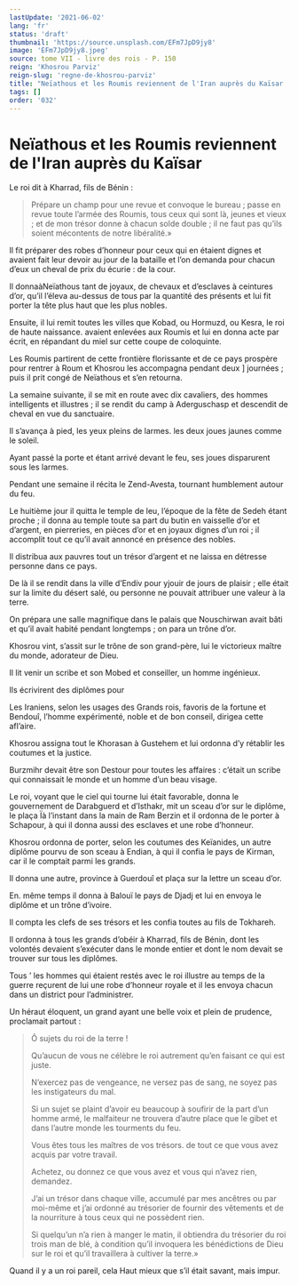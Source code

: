 ```yaml
---
lastUpdate: '2021-06-02'
lang: 'fr'
status: 'draft'
thumbnail: 'https://source.unsplash.com/EFm7JpD9jy8'
image: 'EFm7JpD9jy8.jpeg'
source: tome VII - livre des rois - P. 150
reign: 'Khosrou Parviz'
reign-slug: 'regne-de-khosrou-parviz'
title: "Neïathous et les Roumis reviennent de l'Iran auprès du Kaïsar | Le Livre des Rois | Shâhnâmeh"
tags: []
order: '032'
---
```


# Neïathous et les Roumis reviennent de l'Iran auprès du Kaïsar

Le roi dit à Kharrad, fils de Bénin :

> Prépare un champ pour une revue et convoque le bureau ; passe en revue toute l’armée des Roumis, tous ceux qui sont là, jeunes et vieux ; et de mon trésor donne à chacun solde double ; il ne faut pas qu’ils soient mécontents de notre libéralité.»

Il fit préparer des robes d’honneur pour ceux qui en étaient dignes et avaient fait leur devoir au jour de la bataille et l’on demanda pour chacun d’eux un cheval de prix du écurie : de la cour.

Il donnaàNeïathous tant de joyaux, de chevaux et d’esclaves à ceintures d’or, qu’il l’éleva au-dessus de tous par la quantité des présents et lui fit porter la tête plus haut que les plus nobles.

Ensuite, il lui remit toutes les villes que Kobad, ou Hormuzd, ou Kesra, le roi de haute naissance. avaient enlevées aux Roumis et lui en donna acte par écrit, en répandant du miel sur cette coupe de coloquinte.

Les Roumis partirent de cette frontière florissante et de ce pays prospère pour rentrer à Roum et Khosrou les accompagna pendant deux ] journées ; puis il prit congé de Neïathous et s’en retourna.

La semaine suivante, il se mit en route avec dix cavaliers, des hommes intelligents et illustres ; il se rendit du camp à Aderguschasp et descendit de cheval en vue du sanctuaire.

Il s’avança à pied, les yeux pleins de larmes. les deux joues jaunes comme le soleil.

Ayant passé la porte et étant arrivé devant le feu, ses joues disparurent sous les larmes.

Pendant une semaine il récita le Zend-Avesta, tournant humblement autour du feu.

Le huitième jour il quitta le temple de leu, l’époque de la fête de Sedeh étant proche ; il donna au temple toute sa part du butin en vaisselle d’or et d’argent, en pierreries, en pièces d’or et en joyaux dignes d’un roi ; il accomplit tout ce qu’il avait annoncé en présence des nobles.

Il distribua aux pauvres tout un trésor d’argent et ne laissa en détresse personne dans ce pays.

De là il se rendit dans la ville d’Endiv pour yjouir de jours de plaisir ; elle était sur la limite du désert salé, ou personne ne pouvait attribuer une valeur à la terre.

On prépara une salle magnifique dans le palais que Nouschirwan avait bâti et qu’il avait habité pendant longtemps ; on para un trône d’or.

Khosrou vint, s’assit sur le trône de son grand-père, lui le victorieux maître du monde, adorateur de Dieu.

Il lit venir un scribe et son Mobed et conseiller, un homme ingénieux.

Ils écrivirent des diplômes pour

Les Iraniens, selon les usages des Grands rois, favoris de la fortune et Bendouî, l’homme expérimenté, noble et de bon conseil, dirigea cette afl’aire.

Khosrou assigna tout le Khorasan à Gustehem et lui ordonna d’y rétablir les coutumes et la justice.

Burzmihr devait être son Destour pour toutes les affaires : c’était un scribe qui connaissait le monde et un homme d’un beau visage.

Le roi, voyant que le ciel qui tourne lui était favorable, donna le gouvernement de Darabguerd et d’Isthakr, mit un sceau d’or sur le diplôme, le plaça Ïà l’instant dans la main de Ram Berzin et il ordonna de le porter à Schapour, à qui il donna aussi des esclaves et une robe d’honneur.

Khosrou ordonna de porter, selon les coutumes des Keïanides, un autre diplôme pourvu de son sceau à Endian, à qui il confia le pays de Kirman, car il le comptait parmi les grands.

Il donna une autre, province à Guerdouî et plaça sur la lettre un sceau d’or.

En. même temps il donna à Balouï le pays de Djadj et lui en envoya le diplôme et un trône d’ivoire.

Il compta les clefs de ses trésors et les confia toutes au fils de Tokhareh.

Il ordonna à tous les grands d’obéir à Kharrad, fils de Bénin, dont les volontés devaient s’exécuter dans le monde entier et dont le nom devait se trouver sur tous les diplômes.

Tous ’ les hommes qui étaient restés avec le roi illustre au temps de la guerre reçurent de lui une robe d’honneur royale et il les envoya chacun dans un district pour l’administrer.

Un héraut éloquent, un grand ayant une belle voix et plein de prudence, proclamait partout :

> Ô sujets du roi de la terre !
>
> Qu’aucun de vous ne célèbre le roi autrement qu’en faisant ce qui est juste.
>
> N’exercez pas de vengeance, ne versez pas de sang, ne soyez pas les instigateurs du mal.
>
> Si un sujet se plaint d’avoir eu beaucoup à soufirir de la part d’un homme armé, le malfaiteur ne trouvera d’autre place que le gibet et dans l’autre monde les tourments du feu.
>
> Vous êtes tous les maîtres de vos trésors. de tout ce que vous avez acquis par votre travail.
>
> Achetez, ou donnez ce que vous avez et vous qui n’avez rien, demandez.
>
> J’ai un trésor dans chaque ville, accumulé par mes ancêtres ou par moi-même et j’ai ordonné au trésorier de fournir des vêtements et de la nourriture à tous ceux qui ne possèdent rien.
>
> Si quelqu’un n’a rien à manger le matin, il obtiendra du trésorier du roi trois man de blé, à condition qu’il invoquera les bénédictions de Dieu sur le roi et qu’il travaillera à cultiver la terre.»

Quand il y a un roi pareil, cela Haut mieux que s’il était savant, mais impur.

